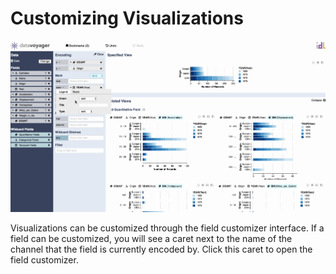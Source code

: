 # Customizing Visualizations

![](../.gitbook/assets/customization.gif)

Visualizations can be customized through the field customizer interface. If a field can be customized, you will see a caret next to the name of the channel that the field is currently encoded by. Click this caret to open the field customizer.

